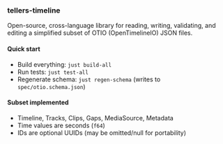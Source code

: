 ### tellers-timeline

Open-source, cross-language library for reading, writing, validating, and editing a simplified subset of OTIO (OpenTimelineIO) JSON files.

#### Quick start
- Build everything: `just build-all`
- Run tests: `just test-all`
- Regenerate schema: `just regen-schema` (writes to `spec/otio.schema.json`)

#### Subset implemented
- Timeline, Tracks, Clips, Gaps, MediaSource, Metadata
- Time values are seconds (`f64`)
- IDs are optional UUIDs (may be omitted/null for portability)
